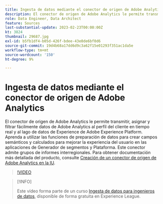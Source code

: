 ```yaml
---
title: Ingesta de datos mediante el conector de origen de Adobe Analytics
description: El conector de origen de Adobe Analytics le permite transmitir, asignar y filtrar fácilmente datos de Adobe Analytics al perfil del cliente en tiempo real y al lago de datos de Experience de Adobe Experience Platform.
role: Data Engineer, Data Architect
feature: Sources
last-substantial-update: 2023-02-23T00:00:00Z
kt: 3824
thumbnail: 29687.jpg
exl-id: b5fb1df4-b05d-426f-bdee-43e0de6bf0d6
source-git-commit: 19d4b68a17dd6d9c3a62f15e01293f351ac1da5e
workflow-type: tm+mt
source-wordcount: '150'
ht-degree: 9%

---
```


# Ingesta de datos mediante el conector de origen de Adobe Analytics

El conector de origen de Adobe Analytics le permite transmitir, asignar y filtrar fácilmente datos de Adobe Analytics al perfil del cliente en tiempo real y al lago de datos de Experience de Adobe Experience Platform. Aprenda a utilizar las funciones de preparación de datos para crear campos semánticos y calculados para mejorar la experiencia del usuario en las aplicaciones de Generador de segmentos y Plataforma. Este conector admite grupos de informes interregionales. Para obtener documentación más detallada del producto, consulte [Creación de un conector de origen de Adobe Analytics en la IU](https://experienceleague.adobe.com/docs/experience-platform/sources/ui-tutorials/create/adobe-applications/analytics.html?lang=es).

>[!VIDEO](https://video.tv.adobe.com/v/29687?quality=12&learn=on)

>[!INFO]
>
> Este vídeo forma parte de un curso [Ingesta de datos para ingenieros de datos](https://experienceleague.adobe.com/?recommended=ExperiencePlatform-D-1-2020.1.dataingestion&amp;lang=es), disponible de forma gratuita en Experience League.

